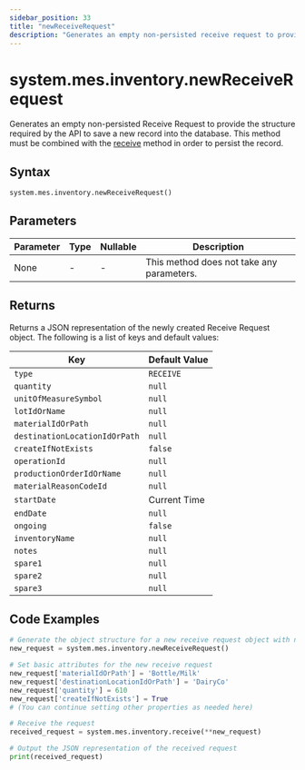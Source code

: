 ```yaml
---
sidebar_position: 33
title: "newReceiveRequest"
description: "Generates an empty non-persisted receive request to provide the structure to save a new record into the database."
---
```


# system.mes.inventory.newReceiveRequest

Generates an empty non-persisted Receive Request to provide the structure required by the API to save a new record into the database.
This method must be combined with the [receive](./receive) method in order to persist the record.

## Syntax

```python
system.mes.inventory.newReceiveRequest()
```

## Parameters

| Parameter | Type | Nullable | Description                               |
|-----------|------|----------|-------------------------------------------|
| None      | -    | -        | This method does not take any parameters. |

## Returns

Returns a JSON representation of the newly created Receive Request object. The following is a list of keys and default values:

| Key                           | Default Value |
|-------------------------------|---------------|
| `type`                        | `RECEIVE`     |
| `quantity`                    | `null`        |
| `unitOfMeasureSymbol`         | `null`        |
| `lotIdOrName`                 | `null`        |
| `materialIdOrPath`            | `null`        |
| `destinationLocationIdOrPath` | `null`        |
| `createIfNotExists`           | `false`       |
| `operationId`                 | `null`        |
| `productionOrderIdOrName`     | `null`        |
| `materialReasonCodeId`        | `null`        |
| `startDate`                   | Current Time  |
| `endDate`                     | `null`        |
| `ongoing`                     | `false`       |
| `inventoryName`               | `null`        |
| `notes`                       | `null`        |
| `spare1`                      | `null`        |
| `spare2`                      | `null`        |
| `spare3`                      | `null`        |

## Code Examples

```python
# Generate the object structure for a new receive request object with no initial arguments
new_request = system.mes.inventory.newReceiveRequest()

# Set basic attributes for the new receive request
new_request['materialIdOrPath'] = 'Bottle/Milk'
new_request['destinationLocationIdOrPath'] = 'DairyCo'
new_request['quantity'] = 610
new_request['createIfNotExists'] = True
# (You can continue setting other properties as needed here)

# Receive the request
received_request = system.mes.inventory.receive(**new_request)

# Output the JSON representation of the received request
print(received_request)
```
